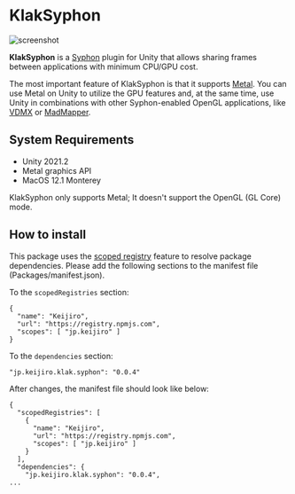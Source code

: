 KlakSyphon
==========

![screenshot](https://i.imgur.com/eputm6Am.jpg)

**KlakSyphon** is a [Syphon] plugin for Unity that allows sharing frames
between applications with minimum CPU/GPU cost.

The most important feature of KlakSyphon is that it supports [Metal]. You can
use Metal on Unity to utilize the GPU features and, at the same time, use Unity
in combinations with other Syphon-enabled OpenGL applications, like [VDMX] or
[MadMapper].

[Syphon]: http://syphon.v002.info
[Metal]: https://developer.apple.com/metal/
[VDMX]: http://vidvox.net
[MadMapper]: https://madmapper.com

System Requirements
-------------------

- Unity 2021.2
- Metal graphics API
- MacOS 12.1 Monterey

KlakSyphon only supports Metal; It doesn't support the OpenGL (GL Core) mode.

How to install
--------------

This package uses the [scoped registry] feature to resolve package dependencies.
Please add the following sections to the manifest file (Packages/manifest.json).

[scoped registry]: https://docs.unity3d.com/Manual/upm-scoped.html

To the `scopedRegistries` section:

```
{
  "name": "Keijiro",
  "url": "https://registry.npmjs.com",
  "scopes": [ "jp.keijiro" ]
}
```

To the `dependencies` section:

```
"jp.keijiro.klak.syphon": "0.0.4"
```

After changes, the manifest file should look like below:

```
{
  "scopedRegistries": [
    {
      "name": "Keijiro",
      "url": "https://registry.npmjs.com",
      "scopes": [ "jp.keijiro" ]
    }
  ],
  "dependencies": {
    "jp.keijiro.klak.syphon": "0.0.4",
...
```
